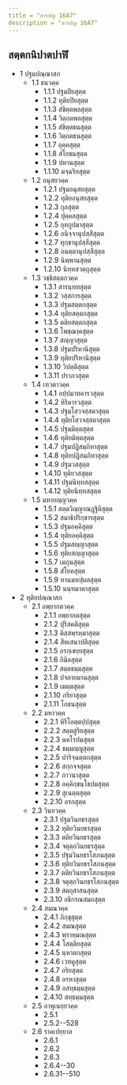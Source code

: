 ```yaml
---
title = "สารบัญ 16A7"
description = "สารบัญ 16A7"
---
```


## สตฺตกนิปาตปาฬิ

- 1 ปฐมปณฺณาสก
  - 1.1 ธนวคฺค
    - 1.1.1 ปฐมปิยสุตฺต
    - 1.1.2 ทุติยปิยสุตฺต
    - 1.1.3 สํขิตฺตพลสุตฺต
    - 1.1.4 วิตฺถตพลสุตฺต
    - 1.1.5 สํขิตฺตธนสุตฺต
    - 1.1.6 วิตฺถตธนสุตฺต
    - 1.1.7 อุคฺคสุตฺต
    - 1.1.8 สํโยชนสุตฺต
    - 1.1.9 ปหานสุตฺต
    - 1.1.10 มจฺฉริยสุตฺต
  - 1.2 อนุสยวคฺค
    - 1.2.1 ปฐมอนุสยสุตฺต
    - 1.2.2 ทุติยอนุสยสุตฺต
    - 1.2.3 กุลสุตฺต
    - 1.2.4 ปุคฺคลสุตฺต
    - 1.2.5 อุทกูปมาสุตฺต
    - 1.2.6 อนิจฺจานุปสฺสีสุตฺต
    - 1.2.7 ทุกฺขานุปสฺสีสุตฺต
    - 1.2.8 อนตฺตานุปสฺสีสุตฺต
    - 1.2.9 นิพฺพานสุตฺต
    - 1.2.10 นิทฺทสวตฺถุสุตฺต
  - 1.3 วชฺชิสตฺตกวคฺค
    - 1.3.1 สารนฺททสุตฺต
    - 1.3.2 วสฺสการสุตฺต
    - 1.3.3 ปฐมสตฺตกสุตฺต
    - 1.3.4 ทุติยสตฺตกสุตฺต
    - 1.3.5 ตติยสตฺตกสุตฺต
    - 1.3.6 โพชฺฌงฺคสุตฺต
    - 1.3.7 สญฺญาสุตฺต
    - 1.3.8 ปฐมปริหานิสุตฺต
    - 1.3.9 ทุติยปริหานิสุตฺต
    - 1.3.10 วิปตฺติสุตฺต
    - 1.3.11 ปราภวสุตฺต
  - 1.4 เทวตาวคฺค
    - 1.4.1 อปฺปมาทคารวสุตฺต
    - 1.4.2 หิริคารวสุตฺต
    - 1.4.3 ปฐมโสวจสฺสตาสุตฺต
    - 1.4.4 ทุติยโสวจสฺสตาสุตฺต
    - 1.4.5 ปฐมมิตฺตสุตฺต
    - 1.4.6 ทุติยมิตฺตสุตฺต
    - 1.4.7 ปฐมปฏิสมฺภิทาสุตฺต
    - 1.4.8 ทุติยปฏิสมฺภิทาสุตฺต
    - 1.4.9 ปฐมวสสุตฺต
    - 1.4.10 ทุติยวสสุตฺต
    - 1.4.11 ปฐมนิทฺทสสุตฺต
    - 1.4.12 ทุติยนิทฺทสสุตฺต
  - 1.5 มหายญฺญวคฺค
    - 1.5.1 สตฺตวิญฺญาณฏฺฐิติสุตฺต
    - 1.5.2 สมาธิปริกฺขารสุตฺต
    - 1.5.3 ปฐมอคฺคิสุตฺต
    - 1.5.4 ทุติยอคฺคิสุตฺต
    - 1.5.5 ปฐมสญฺญาสุตฺต
    - 1.5.6 ทุติยสญฺญาสุตฺต
    - 1.5.7 เมถุนสุตฺต
    - 1.5.8 สํโยคสุตฺต
    - 1.5.9 ทานมหปฺผลสุตฺต
    - 1.5.10 นนฺทมาตาสุตฺต
- 2 ทุติยปณฺณาสก
  - 2.1 อพฺยากตวคฺค
    - 2.1.1 อพฺยากตสุตฺต
    - 2.1.2 ปุริสคติสุตฺต
    - 2.1.3 ติสฺสพฺรหฺมาสุตฺต
    - 2.1.4 สีหเสนาปติสุตฺต
    - 2.1.5 อรกฺเขยฺยสุตฺต
    - 2.1.6 กิมิลสุตฺต
    - 2.1.7 สตฺตธมฺมสุตฺต
    - 2.1.8 ปจลายมานสุตฺต
    - 2.1.9 เมตฺตสุตฺต
    - 2.1.10 ภริยาสุตฺต
    - 2.1.11 โกธนสุตฺต
  - 2.2 มหาวคฺค
    - 2.2.1 หิรีโอตฺตปฺปสุตฺต
    - 2.2.2 สตฺตสูริยสุตฺต
    - 2.2.3 นคโรปมสุตฺต
    - 2.2.4 ธมฺมญฺญูสุตฺต
    - 2.2.5 ปาริจฺฉตฺตกสุตฺต
    - 2.2.6 สกฺกจฺจสุตฺต
    - 2.2.7 ภาวนาสุตฺต
    - 2.2.8 อคฺคิกฺขนฺโธปมสุตฺต
    - 2.2.9 สุเนตฺตสุตฺต
    - 2.2.10 อรกสุตฺต
  - 2.3 วินยวคฺค
    - 2.3.1 ปฐมวินยธรสุตฺต
    - 2.3.2 ทุติยวินยธรสุตฺต
    - 2.3.3 ตติยวินยธรสุตฺต
    - 2.3.4 จตุตฺถวินยธรสุตฺต
    - 2.3.5 ปฐมวินยธรโสภนสุตฺต
    - 2.3.6 ทุติยวินยธรโสภนสุตฺต
    - 2.3.7 ตติยวินยธรโสภนสุตฺต
    - 2.3.8 จตุตฺถวินยธรโสภนสุตฺต
    - 2.3.9 สตฺถุสาสนสุตฺต
    - 2.3.10 อธิกรณสมถสุตฺต
  - 2.4 สมณวคฺค
    - 2.4.1 ภิกฺขุสุตฺต
    - 2.4.2 สมณสุตฺต
    - 2.4.3 พฺราหฺมณสุตฺต
    - 2.4.4 โสตฺติยสุตฺต
    - 2.4.5 นฺหาตกสุตฺต
    - 2.4.6 เวทคูสุตฺต
    - 2.4.7 อริยสุตฺต
    - 2.4.8 อรหาสุตฺต
    - 2.4.9 อสทฺธมฺมสุตฺต
    - 2.4.10 สทฺธมฺมสุตฺต
  - 2.5 อาหุเนยฺยวคฺค
    - 2.5.1
    - 2.5.2--528
  - 2.6 ราคเปยฺยาล
    - 2.6.1
    - 2.6.2
    - 2.6.3
    - 2.6.4--30
    - 2.6.31--510
